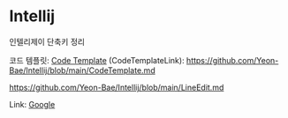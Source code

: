 # Intellij
인텔리제이 단축키 정리


코드 템플릿: [Code Template](CodeTemplateLink)
(CodeTemplateLink): https://github.com/Yeon-Bae/Intellij/blob/main/CodeTemplate.md




https://github.com/Yeon-Bae/Intellij/blob/main/LineEdit.md



Link: [Google][googlelink]

[googlelink]: https://google.com "Go google"
